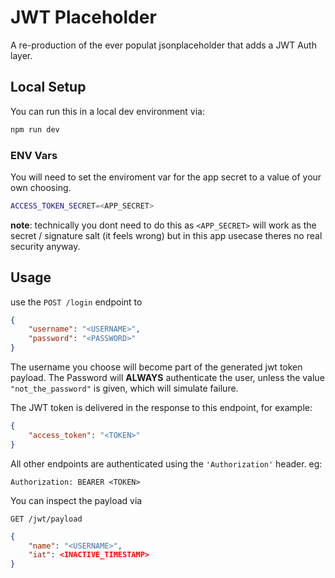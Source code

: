 # JWT Placeholder

A re-production of the ever populat jsonplaceholder that adds a JWT Auth layer. 

## Local Setup

You can run this in a local dev environment via:

```bash
npm run dev
```

### ENV Vars
You will need to set the enviroment var for the app secret to a value of your own choosing.
```bash 
ACCESS_TOKEN_SECRET=<APP_SECRET>
```

**note**: technically you dont need to do this as ```<APP_SECRET>``` will work as the secret / signature salt (it feels wrong) but in this app usecase theres no real security anyway.


## Usage

use the ```POST /login``` endpoint to 
```json
{
	"username": "<USERNAME>",
	"password": "<PASSWORD>"
}
```

The username you choose will become part of the generated jwt token payload. 
The Password will **ALWAYS** authenticate the user, unless the value ```"not_the_password"``` is given, which will simulate failure.

The JWT token is delivered in the response to this endpoint, for example: 
```json
{
	"access_token": "<TOKEN>"
}
```

All other endpoints are authenticated using the ```'Authorization'``` header. eg: 
```
Authorization: BEARER <TOKEN>
```
You can inspect the payload via

```GET /jwt/payload```

```json
{
	"name": "<USERNAME>",
	"iat": <INACTIVE_TIMESTAMP>
}
```
